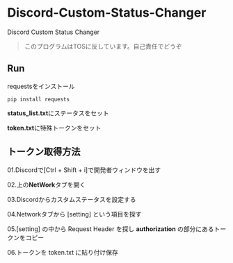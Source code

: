# Discord-Custom-Status-Changer
Discord Custom Status Changer
>このプログラムはTOSに反しています。自己責任でどうぞ

## Run
requestsをインストール

```
pip install requests
```

**status_list.txt**にステータスをセット

**token.txt**に特殊トークンをセット

## トークン取得方法

01.Discordで[Ctrl + Shift + i]で開発者ウィンドウを出す

02.上の**NetWork**タブを開く

03.Discordからカスタムステータスを設定する

04.Networkタブから [setting] という項目を探す

05.[setting] の中から Request Header を探し **authorization** の部分にあるトークンをコピー

06.トークンを token.txt に貼り付け保存

